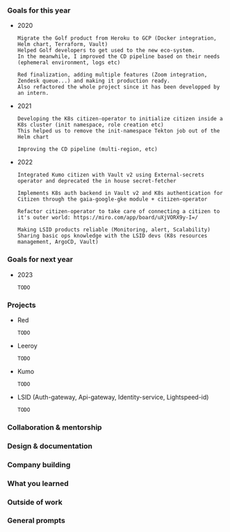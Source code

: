 ### Goals for this year

[//]: # (List your major goals here! Sharing your goals with your manager & coworkers is really nice because it helps them see how they can support you in accomplishing those goals!)

- 2020

      Migrate the Golf product from Heroku to GCP (Docker integration, Helm chart, Terraform, Vault)  
      Helped Golf developers to get used to the new eco-system.
      In the meanwhile, I improved the CD pipeline based on their needs (ephemeral environment, logs etc)

      Red finalization, adding multiple features (Zoom integration, Zendesk queue...) and making it production ready. 
      Also refactored the whole project since it has been developped by an intern.

- 2021

      Developing the K8s citizen-operator to initialize citizen inside a K8s cluster (init namespace, role creation etc)
      This helped us to remove the init-namespace Tekton job out of the Helm chart 

      Improving the CD pipeline (multi-region, etc)

- 2022

      Integrated Kumo citizen with Vault v2 using External-secrets operator and deprecated the in house secret-fetcher
    
      Implements K8s auth backend in Vault v2 and K8s authentication for Citizen through the gaia-google-gke module + citizen-operator
 
      Refactor citizen-operator to take care of connecting a citizen to it's outer world: https://miro.com/app/board/uXjVORX9y-I=/
      
      Making LSID products reliable (Monitoring, alert, Scalability)
      Sharing basic ops knowledge with the LSID devs (K8s resources management, ArgoCD, Vault)


### Goals for next year

[//]: # (If it’s getting towards the end of the year, maybe start writing down what you think your goals for next year might be.)

- 2023

      TODO

### Projects

- Red

      TODO

- Leeroy

      TODO

- Kumo

      TODO

- LSID (Auth-gateway, Api-gateway, Identity-service, Lightspeed-id)

      TODO

[//]: # (For each one, go through:)
[//]: # (    What your contributions were &#40;did you come up with the design? Which components did you build? Was there some useful insight like “wait, we can cut scope and do what we want by doing way less work” that you came up with?&#41;)
[//]: # (    The impact of the project – who was it for? Are there numbers you can attach to it? &#40;saved X dollars? shipped new feature that has helped sell Y big deals? Improved performance by X%? Used by X internal users every day?&#41;. Did it support some important non-numeric company goal &#40;required to pass an audit? helped retain an important user?&#41;)
[//]: # (    Remember: don’t forget to explain what the results of you work actually were! It’s often important to go back a few months later and fill in what actually happened after you launched the project.)

### Collaboration & mentorship

[//]: # (Examples of things in this category:)
[//]: # (    Helping others in an area you’re an expert in &#40;like “other engineers regularly ask me for one-off help solving weird bugs in their CSS” or “quoting from the C standard at just the right moment”&#41;)
[//]: # (    Mentoring interns / helping new team members get started)
[//]: # (    Writing really clear emails/meeting notes)
[//]: # (    Foundational code that other people built on top of)
[//]: # (    Improving monitoring / dashboards / on call)
[//]: # (    Any code review that you spent a particularly long time on / that you think was especially important)
[//]: # (    Important questions you answered &#40;“helped Risha from OTHER_TEAM with a lot of questions related to Y”&#41;)
[//]: # (    Mentoring someone on a project &#40;“gave Ben advice from time to time on leading his first big project”&#41;)
[//]: # (    Giving an internal talk or workshop)

### Design & documentation

[//]: # (List design docs & documentation that you worked on)

[//]: # (    Design docs: I usually just say “wrote design for X” or “reviewed design for X”)
[//]: # (    Documentation: maybe briefly explain the goal behind this documentation &#40;for example “we were getting a lot of questions about X, so I documented it and now we can answer the questions more quickly”&#41;)

### Company building

[//]: # (This is a category we have at work – it basically means “things you did to help the company overall, not just your project / team”. Some things that go in here:)
[//]: # (    Going above & beyond with interviewing or recruiting &#40;doing campus recruiting, etc&#41;)
[//]: # (    Improving important processes, like the interview process or writing better onboarding materials)

### What you learned

[//]: # (Try listing important things you learned or skills you’ve acquired recently! Some examples of skills you might be learning or improving:)
[//]: # (    how to do performance analysis & make code run faster)
[//]: # (    internals of an important piece of software &#40;like the JVM or Postgres or Linux&#41;)
[//]: # (    how to use a library &#40;like React&#41;)
[//]: # (    how to use an important tool &#40;like the command line or Firefox dev tools&#41;)
[//]: # (    about a specific area of programming &#40;like localization or timezones&#41;)
[//]: # (    an area like product management / UX design)
[//]: # (    how to write a clear design doc)
[//]: # (    a new programming language)

[//]: # (It’s really easy to lose track of what skills you’re learning, and usually when I reflect on this I realize I learned a lot more than I thought and also notice things that I’m not learning that I wish I was.)

### Outside of work

[//]: # (It’s also often useful to track accomplishments outside of work, like:)
[//]: # (    blog posts)
[//]: # (    talks/panels)
[//]: # (    open source work)
[//]: # (    Industry recognition)

[//]: # (I think this can be a nice way to highlight how you’re thinking about your career outside of strictly what you’re doing at work.)

[//]: # (This can also include other non-career-related things you’re proud of, if that feels good to you! Some people like to keep a combined personal + work brag document.)

### General prompts

[//]: # (If you’re feeling stuck for things to mention, try:)
[//]: # (    If you were trying to convince a friend to come join your company/team, what would you tell them about your work?)
[//]: # (    Did anybody tell you that you did something well recently?)
